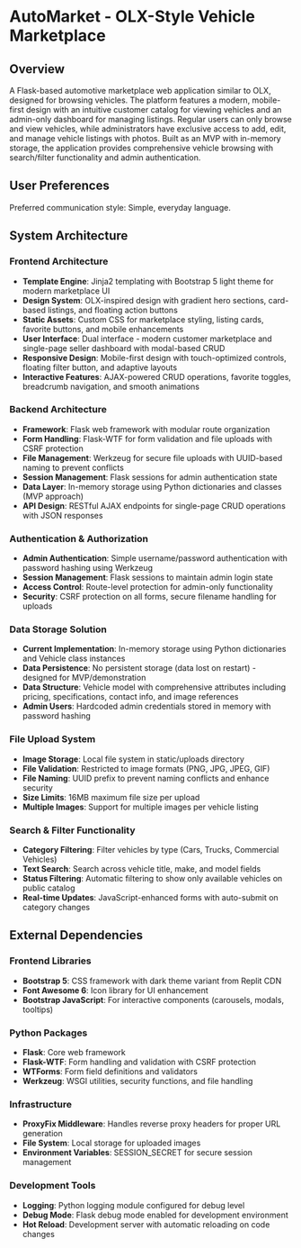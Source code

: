 # AutoMarket - OLX-Style Vehicle Marketplace

## Overview

A Flask-based automotive marketplace web application similar to OLX, designed for browsing vehicles. The platform features a modern, mobile-first design with an intuitive customer catalog for viewing vehicles and an admin-only dashboard for managing listings. Regular users can only browse and view vehicles, while administrators have exclusive access to add, edit, and manage vehicle listings with photos. Built as an MVP with in-memory storage, the application provides comprehensive vehicle browsing with search/filter functionality and admin authentication.

## User Preferences

Preferred communication style: Simple, everyday language.

## System Architecture

### Frontend Architecture
- **Template Engine**: Jinja2 templating with Bootstrap 5 light theme for modern marketplace UI
- **Design System**: OLX-inspired design with gradient hero sections, card-based listings, and floating action buttons
- **Static Assets**: Custom CSS for marketplace styling, listing cards, favorite buttons, and mobile enhancements
- **User Interface**: Dual interface - modern customer marketplace and single-page seller dashboard with modal-based CRUD
- **Responsive Design**: Mobile-first design with touch-optimized controls, floating filter button, and adaptive layouts
- **Interactive Features**: AJAX-powered CRUD operations, favorite toggles, breadcrumb navigation, and smooth animations

### Backend Architecture
- **Framework**: Flask web framework with modular route organization
- **Form Handling**: Flask-WTF for form validation and file uploads with CSRF protection
- **File Management**: Werkzeug for secure file uploads with UUID-based naming to prevent conflicts
- **Session Management**: Flask sessions for admin authentication state
- **Data Layer**: In-memory storage using Python dictionaries and classes (MVP approach)
- **API Design**: RESTful AJAX endpoints for single-page CRUD operations with JSON responses

### Authentication & Authorization
- **Admin Authentication**: Simple username/password authentication with password hashing using Werkzeug
- **Session Management**: Flask sessions to maintain admin login state
- **Access Control**: Route-level protection for admin-only functionality
- **Security**: CSRF protection on all forms, secure filename handling for uploads

### Data Storage Solution
- **Current Implementation**: In-memory storage using Python dictionaries and Vehicle class instances
- **Data Persistence**: No persistent storage (data lost on restart) - designed for MVP/demonstration
- **Data Structure**: Vehicle model with comprehensive attributes including pricing, specifications, contact info, and image references
- **Admin Users**: Hardcoded admin credentials stored in memory with password hashing

### File Upload System
- **Image Storage**: Local file system in static/uploads directory
- **File Validation**: Restricted to image formats (PNG, JPG, JPEG, GIF)
- **File Naming**: UUID prefix to prevent naming conflicts and enhance security
- **Size Limits**: 16MB maximum file size per upload
- **Multiple Images**: Support for multiple images per vehicle listing

### Search & Filter Functionality
- **Category Filtering**: Filter vehicles by type (Cars, Trucks, Commercial Vehicles)
- **Text Search**: Search across vehicle title, make, and model fields
- **Status Filtering**: Automatic filtering to show only available vehicles on public catalog
- **Real-time Updates**: JavaScript-enhanced forms with auto-submit on category changes

## External Dependencies

### Frontend Libraries
- **Bootstrap 5**: CSS framework with dark theme variant from Replit CDN
- **Font Awesome 6**: Icon library for UI enhancement
- **Bootstrap JavaScript**: For interactive components (carousels, modals, tooltips)

### Python Packages
- **Flask**: Core web framework
- **Flask-WTF**: Form handling and validation with CSRF protection
- **WTForms**: Form field definitions and validators
- **Werkzeug**: WSGI utilities, security functions, and file handling

### Infrastructure
- **ProxyFix Middleware**: Handles reverse proxy headers for proper URL generation
- **File System**: Local storage for uploaded images
- **Environment Variables**: SESSION_SECRET for secure session management

### Development Tools
- **Logging**: Python logging module configured for debug level
- **Debug Mode**: Flask debug mode enabled for development environment
- **Hot Reload**: Development server with automatic reloading on code changes